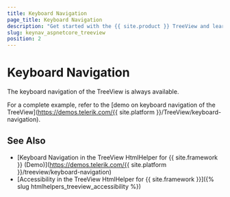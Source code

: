 ```yaml
---
title: Keyboard Navigation
page_title: Keyboard Navigation
description: "Get started with the {{ site.product }} TreeView and learn about the accessibility support it provides through its keyboard navigation functionality."
slug: keynav_aspnetcore_treeview
position: 2
---
```


# Keyboard Navigation

The keyboard navigation of the TreeView is always available.

For a complete example, refer to the [demo on keyboard navigation of the TreeView](https://demos.telerik.com/{{ site.platform }}/TreeView/keyboard-navigation).

## See Also

* [Keyboard Navigation in the TreeView HtmlHelper for {{ site.framework }} (Demo)](https://demos.telerik.com/{{ site.platform }}/treeview/keyboard-navigation)
* [Accessibility in the TreeView HtmlHelper for {{ site.framework }}]({% slug htmlhelpers_treeview_accessibility %})
